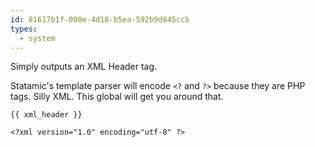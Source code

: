 ```yaml
---
id: 81617b1f-000e-4d18-b5ea-592b9d845ccb
types:
  - system
---
```

Simply outputs an XML Header tag.

Statamic's template parser will encode `<?` and `?>` because they are PHP tags. Silly XML. This global will get you around that.

```
{{ xml_header }}
```

``` .language-output
<?xml version="1.0" encoding="utf-8" ?>
```
